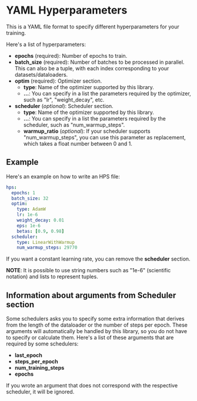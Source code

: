 # YAML Hyperparameters
This is a YAML file format to specify different hyperparameters for your training.

Here's a list of hyperparameters:
- **epochs** (required): Number of epochs to train.
- **batch_size** (required): Number of batches to be processed in parallel. This can also be a tuple, with each index corresponding to your datasets/dataloaders.
- **optim** (required): Optimizer section.
    - **type**: Name of the optimizer supported by this library.
    - **...**: You can specify in a list the parameters required by the optimizer, such as "lr", "weight_decay", etc.
- **scheduler** (*optional*): Scheduler section.
    - **type**: Name of the optimizer supported by this library.
    - **...**: You can specify in a list the parameters required by the scheduler, such as "num_warmup_steps".
    - **warmup_ratio** (*optional*): If your scheduler supports "num_warmup_steps", you can use this parameter as replacement, which takes a float number between 0 and 1.

## Example
Here's an example on how to write an HPS file:
```yaml
hps:
  epochs: 1
  batch_size: 32
  optim:
    type: AdamW
    lr: 1e-6
    weight_decay: 0.01
    eps: 1e-6
    betas: [0.9, 0.98]
  scheduler:
    type: LinearWithWarmup
    num_warmup_steps: 29770
```

If you want a constant learning rate, you can remove the **scheduler** section.

**NOTE**: It is possible to use string numbers such as "1e-6" (scientific notation) and lists to represent tuples.

## Information about arguments from Scheduler section
Some schedulers asks you to specify some extra information that derives from the length of the dataloader or the number of steps per epoch. These arguments will automatically be handled by this library, so you do not have to specify or calculate them. Here's a list of these arguments that are required by some schedulers:
- **last_epoch**
- **steps_per_epoch**
- **num_training_steps**
- **epochs**

If you wrote an argument that does not correspond with the respective scheduler, it will be ignored.

